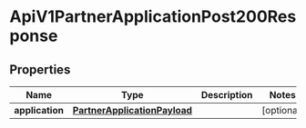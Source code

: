

# ApiV1PartnerApplicationPost200Response


## Properties

| Name | Type | Description | Notes |
|------------ | ------------- | ------------- | -------------|
|**application** | [**PartnerApplicationPayload**](PartnerApplicationPayload.md) |  |  [optional] |



